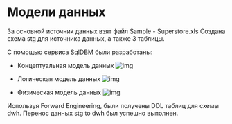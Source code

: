# Модели данных

За основной источник данных взят файл Sample - Superstore.xls
Создана схема stg для источника данных, а также 3 таблицы.

С помощью сервиса [SqlDBM](https://sqldbm.com/Home/) были разработаны:

* Концептуальная модель данных
![img](https://github.com/dim4eg91/Projects-and-Materials/blob/main/data_engineering/module_02_SQL/2.4%20Установка%20DBeaver%20и%20создание%20БД/Концептуальная%20модель.jpg)

* Логическая модель данных
![img](https://github.com/dim4eg91/Projects-and-Materials/blob/main/data_engineering/module_02_SQL/2.4%20Установка%20DBeaver%20и%20создание%20БД/Логическая%20модель.jpg)

* Физическая модель данных
![img](https://github.com/dim4eg91/Projects-and-Materials/blob/main/data_engineering/module_02_SQL/2.4%20Установка%20DBeaver%20и%20создание%20БД/Физическая%20модель.jpg)



Используя Forward Engineering, были получены DDL таблиц для схемы dwh.
Перенос данных stg to dwh был успешно выполнен.
